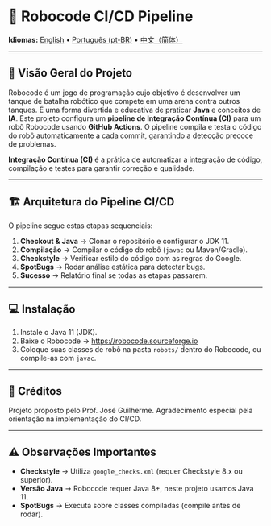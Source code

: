 # 🤖 Robocode CI/CD Pipeline

**Idiomas:** [English](README.md) • [Português (pt-BR)](README.pt-BR.md) • [中文（简体）](README.zh-CN.md)

---

## 📌 Visão Geral do Projeto

Robocode é um jogo de programação cujo objetivo é desenvolver um tanque de batalha robótico que compete em uma arena contra outros tanques. É uma forma divertida e educativa de praticar **Java** e conceitos de **IA**. Este projeto configura um **pipeline de Integração Contínua (CI)** para um robô Robocode usando **GitHub Actions**. O pipeline compila e testa o código do robô automaticamente a cada commit, garantindo a detecção precoce de problemas.

**Integração Contínua (CI)** é a prática de automatizar a integração de código, compilação e testes para garantir correção e qualidade.

---

## 🏗️ Arquitetura do Pipeline CI/CD

O pipeline segue estas etapas sequenciais:

1. **Checkout & Java** → Clonar o repositório e configurar o JDK 11.
2. **Compilação** → Compilar o código do robô (`javac` ou Maven/Gradle).
3. **Checkstyle** → Verificar estilo do código com as regras do Google.
4. **SpotBugs** → Rodar análise estática para detectar bugs.
5. **Sucesso** → Relatório final se todas as etapas passarem.

---

## 💻 Instalação

1. Instale o Java 11 (JDK).
2. Baixe o Robocode → https://robocode.sourceforge.io
3. Coloque suas classes de robô na pasta `robots/` dentro do Robocode, ou compile-as com `javac`.

---

## 🙌 Créditos

Projeto proposto pelo Prof. José Guilherme. Agradecimento especial pela orientação na implementação do CI/CD.

---

## ⚠️ Observações Importantes

- **Checkstyle** → Utiliza `google_checks.xml` (requer Checkstyle 8.x ou superior).
- **Versão Java** → Robocode requer Java 8+, neste projeto usamos Java 11.
- **SpotBugs** → Executa sobre classes compiladas (compile antes de rodar).
